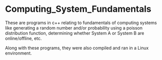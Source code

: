 # Computing_System_Fundamentals

These are programs in c++ relating to fundamentals of computing systems like generating a random number and/or probability using a poisson distribution function, determining whether System A or System B are online/offline, etc.

Along with these programs, they were also compiled and ran in a Linux environment.
